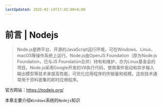 ```yaml
---
lastUpdated: 2025-02-14T17:42:00+8:00
---
```


# 前言 | Nodejs

> Node.js是跨平台、开源的JavaScript运行环境，可在Windows、Linux、macOS等操作系统上运行。Node.js由OpenJS Foundation（原为Node.js Foundation，已与JS Foundation合并）持有和维护，亦为Linux基金会的项目。Node.js采用Google开发的V8执行代码，使用事件驱动和异步输入输出模型等技术来提高性能，可优化应用程序的传输量和规模。这些技术通常用于资料密集的即时应用程序。

官方网站：<https://nodejs.org/>

本章主要介绍`Windows`系统的`Nodejs`知识
